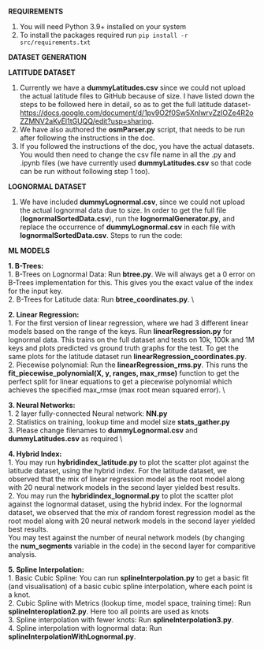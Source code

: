 **REQUIREMENTS** 
1. You will need Python 3.9+ installed on your system
2. To install the packages required run ```pip install -r src/requirements.txt```

**DATASET GENERATION**

**LATITUDE DATASET**
1. Currently we have a **dummyLatitudes.csv** since we could not upload the actual latitude files to GitHub because of size. I have listed down the steps to be followed here in detail, so as to get the full latitude dataset- https://docs.google.com/document/d/1pv9O2f0Sw5XnlwrvZzIOZe4R2oZZMNV2aKvEl1tGUQQ/edit?usp=sharing.
2. We have also authored the **osmParser.py** script, that needs to be run after following the instructions in the doc.
3. If you followed the instructions of the doc, you have the actual datasets. You would then need to change the csv file name in all the .py and .ipynb files (we have currently used **dummyLatitudes.csv** so that code can be run without following step 1 too).

**LOGNORMAL DATASET**
1. We have included **dummyLognormal.csv**, since we could not upload the actual lognormal data due to size. In order to get the full file (**lognormalSortedData.csv**), run the **lognormalGenerator.py**, and replace the occurrence of **dummyLognormal.csv** in each file with **lognormalSortedData.csv**.
Steps to run the code:

**ML MODELS**


**1. B-Trees:**  \
      1. B-Trees on Lognormal Data: Run **btree.py**. We will always get a 0 error on B-Trees implementation for this. This gives you the exact value of the index for the input key. \
      2. B-Trees for Latitude data: Run **btree_coordinates.py**. \
      
**2. Linear Regression:**  \
      1. For the first version of linear regression, where we had 3 different linear models based on the range of the keys. Run **linearRegression.py** for lognormal data. This trains on the full dataset and tests on 10k, 100k and 1M keys and plots predicted vs ground truth graphs for the test. To get the same plots for the latitude dataset run **linearRegression_coordinates.py**. \
      2. Piecewise polynomial: Run the **linearRegression_rms.py**. This runs the **fit_piecewise_polynomial(X, y, ranges, max_rmse)** function to get the perfect split for linear equations to get a piecewise polynomial which achieves the specified max_rmse (max root mean squared error). \
      
**3. Neural Networks:** \
      1. 2 layer fully-connected Neural network: **NN.py** \
      2. Statistics on training, lookup time and model size **stats_gather.py** \
      3. Please change filenames to **dummyLognormal.csv** and **dummyLatitudes.csv** as required \

**4. Hybrid Index:**   \
    1. You may run **hybridindex_latitude.py** to plot the scatter plot against the latitude dataset, using the hybrid index. For the latitude dataset, we observed that the mix of linear regression model as the root model along with 20 neural network models in the second layer yielded best results.\
    2. You may run the **hybridindex_lognormal.py** to plot the scatter plot against the lognormal dataset, using the hybrid index. For the lognormal dataset, we observed that the mix of random forest regression model as the root model along with 20 neural network models in the second layer yielded best results.\
    You may test against the number of neural network models (by changing the **num_segments** variable in the code) in the second layer for comparitive analysis.
    

**5. Spline Interpolation:**    \
    1. Basic Cubic Spline: You can run **splineInterpolation.py** to get a basic fit (and visualisation) of a basic cubic spline interpolation, where each point is a knot. \
    2. Cubic Spline with Metrics (lookup time, model space, training time): Run **splineInteroplation2.py**. Here too all points are used as knots \
    3. Spline interpolation with fewer knots: Run **splineInterpolation3.py**. \
    4. Spline interpolation with lognormal data: Run **splineInterpolationWithLognormal.py**.
